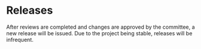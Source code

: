 # Releases

After reviews are completed and changes are approved by the committee, a new release will be issued. Due to the project being stable, releases will be infrequent.
